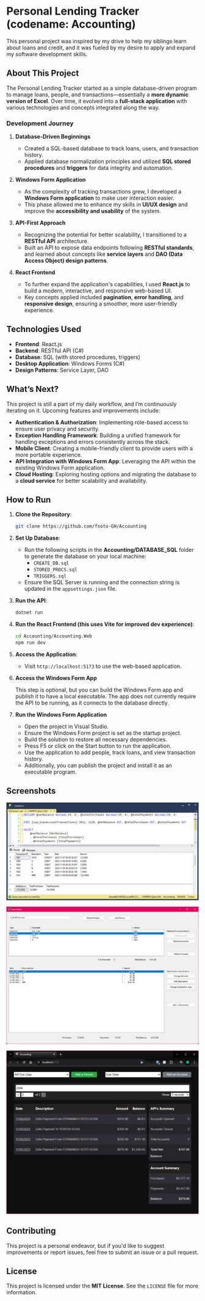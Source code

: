 # Personal Lending Tracker (codename: Accounting)

This personal project was inspired by my drive to help my siblings learn about loans and credit, and it was fueled by my desire to apply and expand my software development skills.

## **About This Project**

The Personal Lending Tracker started as a simple database-driven program to manage loans, people, and transactions—essentially a **more dynamic version of Excel**. Over time, it evolved into a **full-stack application** with various technologies and concepts integrated along the way.

### **Development Journey**

1. **Database-Driven Beginnings**

   - Created a SQL-based database to track loans, users, and transaction history.
   - Applied database normalization principles and utilized **SQL stored procedures** and **triggers** for data integrity and automation.

2. **Windows Form Application**

   - As the complexity of tracking transactions grew, I developed a **Windows Form application** to make user interaction easier.
   - This phase allowed me to enhance my skills in **UI/UX design** and improve the **accessibility and usability** of the system.

3. **API-First Approach**

   - Recognizing the potential for better scalability, I transitioned to a **RESTful API** architecture.
   - Built an API to expose data endpoints following **RESTful standards**, and learned about concepts like **service layers** and **DAO (Data Access Object) design patterns**.

4. **React Frontend**
   - To further expand the application's capabilities, I used **React.js** to build a modern, interactive, and responsive web-based UI.
   - Key concepts applied included **pagination**, **error handling**, and **responsive design**, ensuring a smoother, more user-friendly experience.

## **Technologies Used**

- **Frontend**: React.js
- **Backend**: RESTful API (C#)
- **Database**: SQL (with stored procedures, triggers)
- **Desktop Application**: Windows Forms (C#)
- **Design Patterns**: Service Layer, DAO

## **What’s Next?**

This project is still a part of my daily workflow, and I’m continuously iterating on it. Upcoming features and improvements include:

- **Authentication & Authorization**: Implementing role-based access to ensure user privacy and security.
- **Exception Handling Framework**: Building a unified framework for handling exceptions and errors consistently across the stack.
- **Mobile Client**: Creating a mobile-friendly client to provide users with a more portable experience.
- **API Integration with Windows Form App**: Leveraging the API within the existing Windows Form application.
- **Cloud Hosting**: Exploring hosting options and migrating the database to a **cloud service** for better scalability and availability.

## **How to Run**

1. **Clone the Repository**:
   ```bash
   git clone https://github.com/fsoto-GH/Accounting
   ```
2. **Set Up Database**:

   - Run the following scripts in the **Accounting/DATABASE_SQL** folder to generate the database on your local machine:
     - `CREATE_DB.sql`
     - `STORED_PROCS.sql`
     - `TRIGGERS.sql`
   - Ensure the SQL Server is running and the connection string is updated in the `appsettings.json` file.

3. **Run the API**:

   ```bash
   dotnet run
   ```

4. **Run the React Frontend (this uses Vite for improved dev experience)**:

   ```bash
   cd Accounting/Accounting.Web
   npm run dev
   ```

5. **Access the Application**:

   - Visit `http://localhost:5173` to use the web-based application.

6. **Access the Windows Form App**

   This step is optional, but you can build the Windows Form app and publish it to have a local executable. The app does not currently require the API to be running, as it connects to the database directly.

7. **Run the Windows Form Application**
   - Open the project in Visual Studio.
   - Ensure the Windows Form project is set as the startup project.
   - Build the solution to restore all necessary dependencies.
   - Press F5 or click on the Start button to run the application.
   - Use the application to add people, track loans, and view transaction history.
   - Additionally, you can publish the project and install it as an executable program.

## **Screenshots**

![A screenshot of SSMS running a SQL stored procedure that was used in the initial development phase.](readme/pics/sql_view.png)

![A screenshot of the Windows Form application that became the first extension to this project.](readme/pics/app_view.png)

![A screenshot of the Windows Form application that became the first extension to this project.](readme/pics/web_view.png)

## **Contributing**

This project is a personal endeavor, but if you'd like to suggest improvements or report issues, feel free to submit an issue or a pull request.

## **License**

This project is licensed under the **MIT License**. See the `LICENSE` file for more information.
